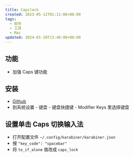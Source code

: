 ```yaml
---
title: Capslock
created: 2023-05-12T01:11:06+08:00
tags:
  - 软件
  - 工具
  - Mac
updated: 2024-01-10T13:40:00+08:00
---
```


## 功能

- 加强 Caps 键功能

## 安装

- [Github](https://github.com/Vonng/Capslock)
- 到系统设置 - 键盘 - 键盘快捷键 - Modifier Keys 里选择键盘
## 设置单击 Caps 切换输入法

- 打开配置文件 `~/.config/karabiner/karabiner.json`
- 搜 `"key_code": "spacebar"`
- 将 `to_if_alone` 值改成 `caps_lock`
